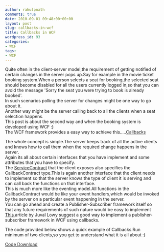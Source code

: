 ```yaml
---
author: rahulpnath
comments: true
date: 2010-09-01 09:48:00+00:00
layout: post
slug: callbacks-in-wcf
title: Callbacks in WCF
wordpress_id: 93
categories:
- WCF
tags:
- WCF
---
```


Quite often in the client-server model,the requirement of getting notified of certain changes in the server pops up.Say for example in the movie ticket booking system.When a person selects a seat for booking,the selected seat should become disabled for all the users currently logged in,so that you can avoid the message 'Sorry the seat you were trying to book is already booked'.  
In such scenarios polling the server for changes might be one way to go about it.  
Another way might be the server calling back to all the clients when a seat selection happens.  
This post is about the second way and when the booking system is developed using WCF :)  
The WCF framework provides a easy way to achieve this.....[Callbacks](http://msdn.microsoft.com/en-us/library/system.servicemodel.servicecontractattribute.callbackcontract.aspx)  
  
The whole concept is simple.The server keeps track of all the active clients and knows how to call them when the required change happens in the server.  
Again its all about certain interfaces that you have implement  and some attributes that you have to specify.  
The [ServiceContract](http://msdn.microsoft.com/en-us/library/system.servicemodel.servicecontractattribute.aspx) that the client exposes also specifies the CallbackContract type.This is again another interface that the client needs to implement so that the server knows the type of client it is serving and can call back the functions on that interface.  
This is much more like the eventing model.All functions in the CallbackContract would be like your event handlers,which would be invoked by the server on a particular event happening in the server.  
You can go ahead and create a Publisher-Subscriber framework itself so that any future requirements of such nature would be easy to implement  
[This ](http://msdn.microsoft.com/en-us/magazine/cc163537.aspx#S6)article by Juval Lowy suggest a good way to implement a publisher-subscriber framework in WCF using callbacks.  
  
The code provided below shows a quick example of Callbacks.Run minimum of two clients,so you get to understand what it is all about :)  
  
[Code Download](http://rapidshare.com/files/416414378/PublisherSubscriber.rar)
